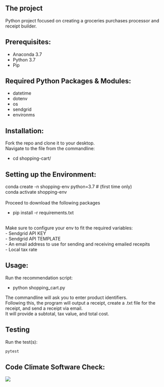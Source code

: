 ## The project
Python project focused on creating a groceries purchases processor and receipt builder.


## Prerequisites:
- Anaconda 3.7 <br />
- Python 3.7 <br />
- Pip

## Required Python Packages & Modules:
- datetime <br />
- dotenv <br />
- os <br />
- sendgrid <br />
- environms <br />


## Installation:

Fork the repo and clone it to your desktop. <br />
Navigate to the file from the commandline: <br />
- cd shopping-cart/ <br />

## Setting up the Environment:
conda create -n shopping-env python=3.7 # (first time only) <br />
conda activate shopping-env <br />
<br />
Proceed to download the following packages <br />
- pip install -r requirements.txt
<br />
Make sure to configure your env to fit the required variables: <br />
- Sendgrid API KEY <br />
- Sendgrid API TEMPLATE <br />
- An email address to use for sending and receiving emailed recepits <br />
- Local tax rate <br />


## Usage:
Run the recommendation script: <br />
- python shopping_cart.py  <br />

The commandline will ask you to enter product identifiers. <br />
Following this, the program will output a receipt, create a .txt file for the receipt,
and send a receipt via email. <br />
It will provide a subtotal, tax value, and total cost. <br />


## Testing

Run the test(s):

```sh
pytest
```


## Code Climate Software Check:
<a href="https://codeclimate.com/github/jsoles7/shopping-cart/maintainability"><img src="https://api.codeclimate.com/v1/badges/b8180925c174866084e1/maintainability" /></a>


